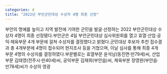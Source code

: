 ```yaml
---
categories: d
title: "2022년 부안군민대상 수상자 4명 최종 선정"
---
```

부안의 명예를 높이고 지역 발전에 기여한 군민을 발굴·선정하는 2022 부안군민대상 수상자 4명이 최종 선정됐다.부안군은 4일 부안군민대상 심사위원회를 열고 효열‧산업‧공익‧체육부문 4개 부문에 걸쳐 수상자를 결정했다고 밝혔다.군민대상 후보자 추천 접수결과 총 4개부분에 4명이 접수되어 현지조사 등을 거쳤으며, 이날 심사를 통해 최종 4개 부문 4명의 수상자를 결정하였다.부문별로는 효열부문 윤석남(동진면‧만79세)씨, 산업부문 김태영(전주시·만40세)씨, 공익부문 김재희(부안읍)씨, 체육부분 장영완(부안읍·만78세)씨가 수상의 영광